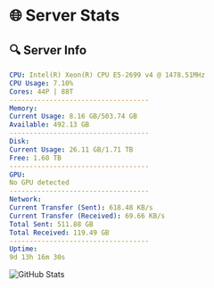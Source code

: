 # 🌐 Server Stats
## 🔍 Server Info
```yaml
CPU: Intel(R) Xeon(R) CPU E5-2699 v4 @ 1478.51MHz
CPU Usage: 7.10%
Cores: 44P | 88T
-----------------------------------
Memory:
Current Usage: 8.16 GB/503.74 GB
Available: 492.13 GB
-----------------------------------
Disk:
Current Usage: 26.11 GB/1.71 TB
Free: 1.60 TB
-----------------------------------
GPU:
No GPU detected
-----------------------------------
Network:
Current Transfer (Sent): 618.48 KB/s
Current Transfer (Received): 69.66 KB/s
Total Sent: 511.88 GB
Total Received: 119.49 GB
-----------------------------------
Uptime:
9d 13h 16m 30s
```
![GitHub Stats](https://img.shields.io/badge/Updated-2025-04-29_06:25:18-blue)